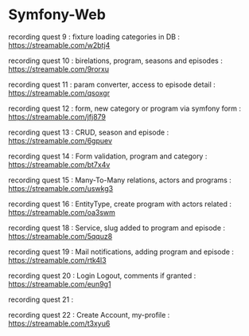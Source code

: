 # Symfony-Web
recording quest 9 : fixture loading categories in DB : 
https://streamable.com/w2btj4

recording quest 10 : birelations, program, seasons and episodes : 
https://streamable.com/9rorxu

recording quest 11 : param converter, access to episode detail : 
https://streamable.com/qsoxgr

recording quest 12 : form, new category or program via symfony form : 
https://streamable.com/jfj879

recording quest 13 : CRUD, season and episode :
https://streamable.com/6gpuev

recording quest 14 : Form validation, program and category : 
https://streamable.com/bt7x4v

recording quest 15 : Many-To-Many relations, actors and programs : 
https://streamable.com/uswkg3

recording quest 16 : EntityType, create program with actors related : 
https://streamable.com/oa3swm

recording quest 18 : Service, slug added to program and episode : 
https://streamable.com/5qquz8

recording quest 19 : Mail notifications, adding program and episode : 
https://streamable.com/rtk4l3

recording quest 20 : Login Logout, comments if granted : 
https://streamable.com/eun9g1

recording quest 21 : 

recording quest 22 : Create Account, my-profile :
https://streamable.com/t3xyu6
